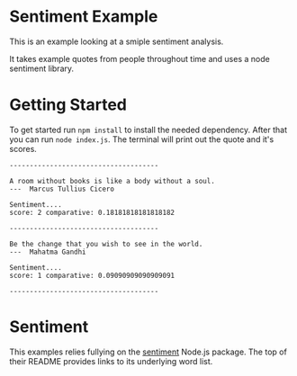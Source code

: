 # Sentiment Example

This is an example looking at a smiple sentiment analysis.

It takes example quotes from people throughout time and uses a node sentiment library.

# Getting Started

To get started run `npm install` to install the needed dependency. After that you can run `node index.js`. The terminal will print out the quote and it's scores.

```
-------------------------------------

A room without books is like a body without a soul.
---  Marcus Tullius Cicero

Sentiment....
score: 2 comparative: 0.18181818181818182

-------------------------------------

Be the change that you wish to see in the world.
---  Mahatma Gandhi

Sentiment....
score: 1 comparative: 0.09090909090909091

-------------------------------------
```

# Sentiment

This examples relies fullying on the [sentiment](https://github.com/thisandagain/sentiment) Node.js package. The top of their README provides links to its underlying word list.
